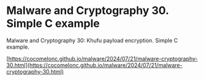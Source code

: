 # Malware and Cryptography 30. Simple C example

Malware and Cryptography 30: Khufu payload encryption. Simple C example.        

[https://cocomelonc.github.io/malware/2024/07/21/malware-cryptography-30.html](https://cocomelonc.github.io/malware/2024/07/21/malware-cryptography-30.html)     